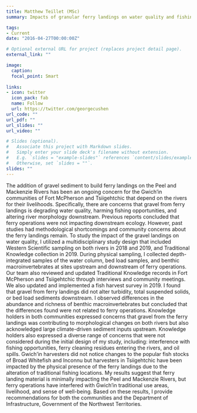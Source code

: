 ```yaml
---
title: Matthew Teillet (MSc)
summary: Impacts of granular ferry landings on water quality and fishing opportunities in the Mackenzie and Peel Rivers

tags:
- Current
date: "2016-04-27T00:00:00Z"

# Optional external URL for project (replaces project detail page).
external_link: ""

image:
  caption: 
  focal_point: Smart
  
links:
- icon: twitter
  icon_pack: fab
  name: Follow
  url: https://twitter.com/georgecushen
url_code: ""
url_pdf: ""
url_slides: ""
url_video: ""

# Slides (optional).
#   Associate this project with Markdown slides.
#   Simply enter your slide deck's filename without extension.
#   E.g. `slides = "example-slides"` references `content/slides/example-slides.md`.
#   Otherwise, set `slides = ""`.
slides: ""
---
```


The addition of gravel sediment to build ferry landings on the Peel and Mackenzie Rivers has been an ongoing concern for the Gwich’in communities of Fort McPherson and Tsiigehtchic that depend on the rivers for their livelihoods. Specifically, there are concerns that gravel from ferry landings is degrading water quality, harming fishing opportunities, and altering river morphology downstream. Previous reports concluded that ferry operations were not impacting downstream ecology. However, past studies had methodological shortcomings and community concerns about the ferry landings remain. To study the impact of the gravel landings on water quality, I utilized a multidisciplinary study design that included Western Scientific sampling on both rivers in 2018 and 2019, and Traditional Knowledge collection in 2019. During physical sampling, I collected depth-integrated samples of the water column, bed load samples, and benthic macroinvertebrates at sites upstream and downstream of ferry operations. Our team also reviewed and updated Traditional Knowledge records in Fort McPherson and Tsiigehtchic through interviews and community meetings. We also updated and implemented a fish harvest survey in 2019. I found that gravel from ferry landings did not alter turbidity, total suspended solids, or bed load sediments downstream. I observed differences in the abundance and richness of benthic macroinvertebrates but concluded that the differences found were not related to ferry operations. Knowledge holders in both communities expressed concerns that gravel from the ferry landings was contributing to morphological changes on both rivers but also acknowledged large climate-driven sediment inputs upstream. Knowledge holders also expressed a diverse range of concerns that were not considered during the initial design of my study, including: interference with fishing opportunities, ferry cleaning residues entering the rivers, and oil spills. Gwich’in harvesters did not notice changes to the popular fish stocks of Broad Whitefish and Inconnu but harvesters in Tsiigehtchic have been impacted by the physical presence of the ferry landings due to the alteration of traditional fishing locations. My results suggest that ferry landing material is minimally impacting the Peel and Mackenzie Rivers, but ferry operations have interfered with Gwich’in traditional use areas, livelihood, and sense of well-being. Based on these results, I provide recommendations for both the communities and the Department of Infrastructure, Government of the Northwest Territories. 
